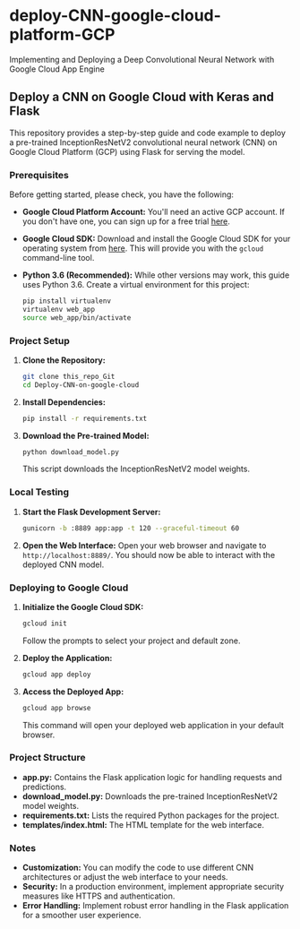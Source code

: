 # deploy-CNN-google-cloud-platform-GCP
Implementing and Deploying a Deep Convolutional Neural Network with Google Cloud App Engine

## Deploy a CNN on Google Cloud with Keras and Flask

This repository provides a step-by-step guide and code example to deploy a pre-trained InceptionResNetV2 convolutional neural network (CNN) on Google Cloud Platform (GCP) using Flask for serving the model.

### Prerequisites

Before getting started, please check, you have the following:

- **Google Cloud Platform Account:**  You'll need an active GCP account. If you don't have one, you can sign up for a free trial [here](https://cloud.google.com/free).
- **Google Cloud SDK:** Download and install the Google Cloud SDK for your operating system from [here](https://cloud.google.com/sdk/install).  This will provide you with the `gcloud` command-line tool.
- **Python 3.6 (Recommended):**  While other versions may work, this guide uses Python 3.6. Create a virtual environment for this project:

   ```bash
   pip install virtualenv
   virtualenv web_app 
   source web_app/bin/activate 
   ```

### Project Setup

1. **Clone the Repository:**
   ```bash
   git clone this_repo_Git
   cd Deploy-CNN-on-google-cloud
   ```

2. **Install Dependencies:**
   ```bash
   pip install -r requirements.txt 
   ```

3. **Download the Pre-trained Model:**
   ```bash
   python download_model.py
   ```
   This script downloads the InceptionResNetV2 model weights.

### Local Testing

1. **Start the Flask Development Server:**
   ```bash
   gunicorn -b :8889 app:app -t 120 --graceful-timeout 60
   ```

2. **Open the Web Interface:**
   Open your web browser and navigate to `http://localhost:8889/`. You should now be able to interact with the deployed CNN model.

### Deploying to Google Cloud

1. **Initialize the Google Cloud SDK:**
   ```bash
   gcloud init
   ```
   Follow the prompts to select your project and default zone.

2. **Deploy the Application:**
   ```bash
   gcloud app deploy 
   ```

3. **Access the Deployed App:**
   ```bash
   gcloud app browse
   ```
   This command will open your deployed web application in your default browser.

### Project Structure

- **app.py:** Contains the Flask application logic for handling requests and predictions.
- **download_model.py:** Downloads the pre-trained InceptionResNetV2 model weights.
- **requirements.txt:** Lists the required Python packages for the project.
- **templates/index.html:**  The HTML template for the web interface.

### Notes

- **Customization:** You can modify the code to use different CNN architectures or adjust the web interface to your needs.
- **Security:**  In a production environment, implement appropriate security measures like HTTPS and authentication.
- **Error Handling:** Implement robust error handling in the Flask application for a smoother user experience.
